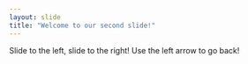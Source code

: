 ```yaml
---
layout: slide
title: "Welcome to our second slide!"
---
```

Slide to the left, slide to the right!
Use the left arrow to go back!
